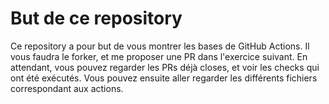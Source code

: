 # But de ce repository

Ce repository a pour but de vous montrer les bases de GitHub Actions.
Il vous faudra le forker, et me proposer une PR dans l'exercice suivant. 
En attendant, vous pouvez regarder les PRs déjà closes, et voir les checks qui ont été exécutés.
Vous pouvez ensuite aller regarder les différents fichiers correspondant aux actions.
